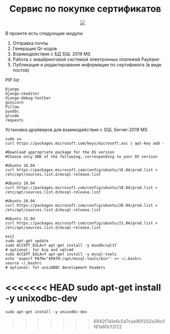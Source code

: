 <h1 align="center">Сервис по покупке сертификатов</h1>
<p align="center">
<img src="https://img.shields.io/badge/python-v3.8-blue?style=for-the-badge">
<img src="https://img.shields.io/badge/django-3.0-blue?style=for-the-badge" alt="">
<img src="https://img.shields.io/badge/SQL-MS--2019-blue?style=for-the-badge" alt="">
<img src="https://img.shields.io/badge/HTML-blue?style=for-the-badge" alt="">
<img src="https://img.shields.io/badge/CSS-blue?style=for-the-badge" alt="">
</p>
<p>
    В проекте есть следующие модули:
</p>
<ol>
    <li>Отправка почты</li>
    <li>Генерация Qr-кодов</li>
    <li>Взаимодействие с БД SQL 2019 MS</li>
    <li>Работа с эквайринговой системой электронных платежей Paykiper</li>
    <li>Публикация и редактирование информации по сертификата (в виде постов)</li>
</ol>

<p>
    PIP list
</p>

    Django
    django-ckeditor
    django-debug-toolbar
    gunicorn
    Pillow
    pyodbc
    qrcode
    requests

<p>
    Установка драйверов для взаимодействия с SQL Server-2019 MS
</p>
    
    sudo su
    curl https://packages.microsoft.com/keys/microsoft.asc | apt-key add -

    #Download appropriate package for the OS version
    #Choose only ONE of the following, corresponding to your OS version

    #Ubuntu 16.04
    curl https://packages.microsoft.com/config/ubuntu/16.04/prod.list > /etc/apt/sources.list.d/mssql-release.list

    #Ubuntu 18.04
    curl https://packages.microsoft.com/config/ubuntu/18.04/prod.list > /etc/apt/sources.list.d/mssql-release.list

    #Ubuntu 20.04
    curl https://packages.microsoft.com/config/ubuntu/20.04/prod.list > /etc/apt/sources.list.d/mssql-release.list

    #Ubuntu 21.04
    curl https://packages.microsoft.com/config/ubuntu/21.04/prod.list > /etc/apt/sources.list.d/mssql-release.list

    exit
    sudo apt-get update
    sudo ACCEPT_EULA=Y apt-get install -y msodbcsql17
    # optional: for bcp and sqlcmd
    sudo ACCEPT_EULA=Y apt-get install -y mssql-tools
    echo 'export PATH="$PATH:/opt/mssql-tools/bin"' >> ~/.bashrc
    source ~/.bashrc
    # optional: for unixODBC development headers
<<<<<<< HEAD
    sudo apt-get install -y unixodbc-dev
=======
    sudo apt-get install -y unixodbc-dev
>>>>>>> 6942f7a1e6c5d7cae90f202a39c0f81a60cf2f22
